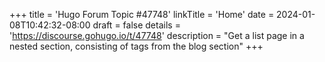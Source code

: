 +++
title = 'Hugo Forum Topic #47748'
linkTitle = 'Home'
date = 2024-01-08T10:42:32-08:00
draft = false
details = 'https://discourse.gohugo.io/t/47748'
description = "Get a list page in a nested section, consisting of tags from the blog section"
+++
